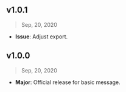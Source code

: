 ## v1.0.1

> Sep, 20, 2020

- **Issue**: Adjust export.

## v1.0.0

> Sep, 20, 2020

- **Major**: Official release for basic message.
